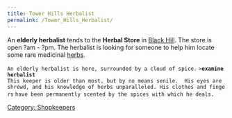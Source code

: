 ```yaml
---
title: Tower Hills Herbalist
permalink: /Tower_Hills_Herbalist/
---
```


An **elderly herbalist** tends to the **Herbal Store** in [Black
Hill](Black_Hill "wikilink"). The store is open ?am - ?pm. The herbalist
is looking for someone to help him locate some rare medicinal
[herbs](herb "wikilink").

`An elderly herbalist is here, surrounded by a cloud of spice.`
`>`**`examine herbalist`**
`This keeper is older than most, but by no means senile.  His eyes are `
`shrewd, and his knowledge of herbs unparalleled. His clothes and fingers`
`have been permanently scented by the spices with which he deals.`

[Category: Shopkeepers](Category:_Shopkeepers "wikilink")